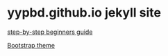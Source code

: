 yypbd.github.io jekyll site
=====================

[step-by-step beginners guide](http://jmcglone.com/guides/github-pages)

[Bootstrap theme](https://startbootstrap.com/template-overviews/clean-blog/)
